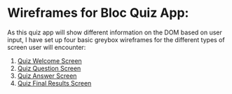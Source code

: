 # Wireframes for Bloc Quiz App:

As this quiz app will show different information on the DOM based on user input, I have set up four basic greybox wireframes for the different types of screen user will encounter:
1. [Quiz Welcome Screen](https://carmarsden.github.io/bloc-quiz-app/wireframe1.html)
2. [Quiz Question Screen](https://carmarsden.github.io/bloc-quiz-app/wireframe2.html)
3. [Quiz Answer Screen](https://carmarsden.github.io/bloc-quiz-app/wireframe3.html)
4. [Quiz Final Results Screen](https://carmarsden.github.io/bloc-quiz-app/wireframe4.html)
